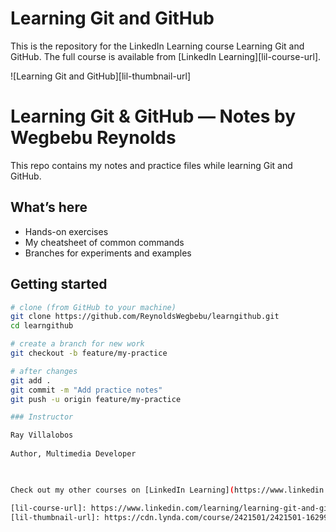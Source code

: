 # Learning Git and GitHub
This is the repository for the LinkedIn Learning course Learning Git and GitHub. The full course is available from [LinkedIn Learning][lil-course-url].

![Learning Git and GitHub][lil-thumbnail-url] 

# Learning Git & GitHub — Notes by Wegbebu Reynolds

This repo contains my notes and practice files while learning Git and GitHub.

## What’s here
- Hands-on exercises
- My cheatsheet of common commands
- Branches for experiments and examples

## Getting started
```bash
# clone (from GitHub to your machine)
git clone https://github.com/ReynoldsWegbebu/learngithub.git
cd learngithub

# create a branch for new work
git checkout -b feature/my-practice

# after changes
git add .
git commit -m "Add practice notes"
git push -u origin feature/my-practice

### Instructor

Ray Villalobos 
                            
Author, Multimedia Developer

                            

Check out my other courses on [LinkedIn Learning](https://www.linkedin.com/learning/instructors/ray-villalobos).

[lil-course-url]: https://www.linkedin.com/learning/learning-git-and-github-14213624
[lil-thumbnail-url]: https://cdn.lynda.com/course/2421501/2421501-1629911102468-16x9.jpg
